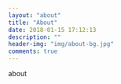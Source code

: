 ```yaml
---
layout: "about"
title: "About"
date: 2018-01-15 17:12:13
description: ""
header-img: "img/about-bg.jpg"
comments: true
---
```



about